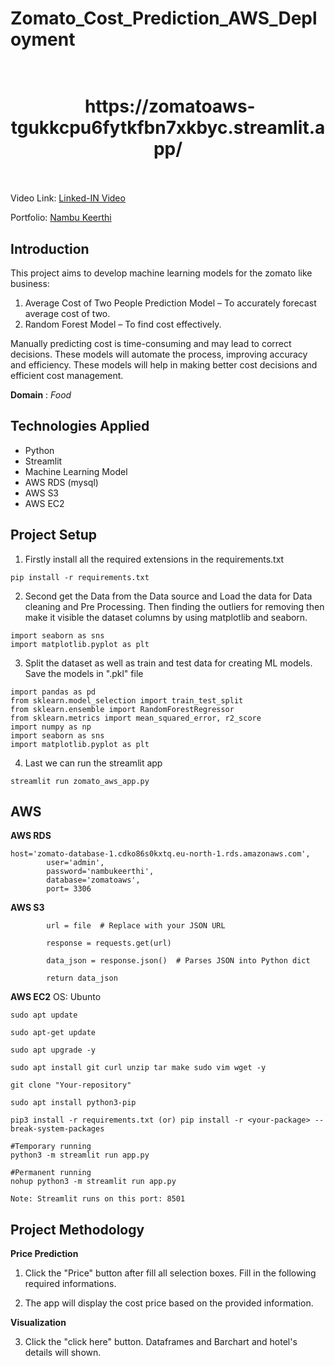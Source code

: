 <h1> Zomato_Cost_Prediction_AWS_Deployment </h1>


<h1 align="center">
  <br>
  <a href=""><img src="" alt="" width=""></a>
  https://zomatoaws-tgukkcpu6fytkfbn7xkbyc.streamlit.app/
  <br>
 
  <br>
</h1>


<p align="center">
  <a href="#Introduction"></a> 
  <a href="#Technologies Applied"></a>  
</p>

Video Link: [Linked-IN Video](https://www.linkedin.com/posts/nambu-keerthi-r-9b8839283_project-name-zomato-cost-prediction-aws-activity-7322432538038149120-d3tT?utm_source=share&utm_medium=member_desktop&rcm=ACoAAEUARVwBltI0ri4ApeK7YzcbHxGViaHfWEM)

Portfolio: [Nambu Keerthi](https://portfolio-b5zieg8xn5nhwau5b4bhp8.streamlit.app/)

## Introduction 
This project aims to develop machine learning models for the zomato like business:

1. Average Cost of Two People Prediction Model – To accurately forecast average cost of two.
2. Random Forest Model – To find cost effectively.

Manually predicting cost is time-consuming and may lead to correct decisions. These models will automate the process, improving accuracy and efficiency. These models will help in making better cost decisions and efficient cost management. 

**Domain** : *Food* 

## Technologies Applied
* Python
* Streamlit
* Machine Learning Model
* AWS RDS (mysql)
* AWS S3
* AWS EC2


## Project Setup
1. Firstly install all the required extensions in the requirements.txt
```
pip install -r requirements.txt
```

2. Second get the Data from the Data source and Load the data for Data cleaning and Pre Processing. Then finding the outliers for removing then make it visible the dataset columns by using matplotlib and seaborn.
```
import seaborn as sns
import matplotlib.pyplot as plt

```

3. Split the dataset as well as  train and test data for creating ML models. Save the models in ".pkl" file 
```
import pandas as pd
from sklearn.model_selection import train_test_split
from sklearn.ensemble import RandomForestRegressor
from sklearn.metrics import mean_squared_error, r2_score
import numpy as np
import seaborn as sns
import matplotlib.pyplot as plt

```
  
4. Last we can run the streamlit app
```
streamlit run zomato_aws_app.py
```

## AWS 

**AWS RDS**
```
host='zomato-database-1.cdko86s0kxtq.eu-north-1.rds.amazonaws.com',
        user='admin',
        password='nambukeerthi',
        database='zomatoaws',
        port= 3306
```
**AWS S3**
```
        url = file  # Replace with your JSON URL
        
        response = requests.get(url)
        
        data_json = response.json()  # Parses JSON into Python dict
        
        return data_json
```

**AWS EC2**
OS: Ubunto
```
sudo apt update

sudo apt-get update

sudo apt upgrade -y

sudo apt install git curl unzip tar make sudo vim wget -y

git clone "Your-repository"

sudo apt install python3-pip

pip3 install -r requirements.txt (or) pip install -r <your-package> --break-system-packages

#Temporary running
python3 -m streamlit run app.py

#Permanent running
nohup python3 -m streamlit run app.py

Note: Streamlit runs on this port: 8501

```


## Project Methodology

**Price Prediction**

1. Click the "Price" button after fill all selection boxes. Fill in the following required informations.

2. The app will display the cost price based on the provided information.

**Visualization**

3. Click the "click here" button. Dataframes and Barchart and hotel's details will shown.
